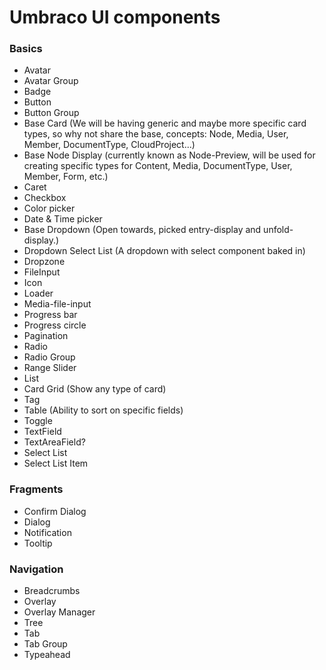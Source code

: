 # Umbraco UI components

### Basics

- Avatar
- Avatar Group
- Badge
- Button
- Button Group
- Base Card (We will be having generic and maybe more specific card types, so why not share the base, concepts: Node, Media, User, Member, DocumentType, CloudProject...)
- Base Node Display (currently known as Node-Preview, will be used for creating specific types for Content, Media, DocumentType, User, Member, Form, etc.)
- Caret
- Checkbox
- Color picker
- Date & Time picker
- Base Dropdown (Open towards, picked entry-display and unfold-display.)
- Dropdown Select List (A dropdown with select component baked in)
- Dropzone
- FileInput
- Icon
- Loader
- Media-file-input
- Progress bar
- Progress circle
- Pagination
- Radio
- Radio Group
- Range Slider
- List
- Card Grid (Show any type of card)
- Tag
- Table (Ability to sort on specific fields)
- Toggle
- TextField
- TextAreaField?
- Select List
- Select List Item

### Fragments

- Confirm Dialog
- Dialog
- Notification
- Tooltip

### Navigation

- Breadcrumbs
- Overlay
- Overlay Manager
- Tree
- Tab
- Tab Group
- Typeahead
